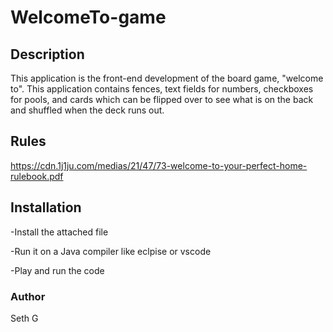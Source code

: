 # WelcomeTo-game

## Description
This application is the front-end development of the board game, "welcome to". This application contains fences, text fields for numbers, checkboxes for pools, and cards which can be flipped over to see what is on the back and shuffled when the deck runs out.

## Rules
https://cdn.1j1ju.com/medias/21/47/73-welcome-to-your-perfect-home-rulebook.pdf

## Installation
-Install the attached file

-Run it on a Java compiler like eclpise or vscode

-Play and run the code

### Author
Seth G
